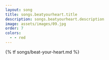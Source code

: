 ```yaml
---
layout: song
title: songs.beatyourheart.title
description: songs.beatyourheart.description
image: assets/images/09.jpg
order: 7
colors:
  - - red
---
```


{% tf songs/beat-your-heart.md %}
